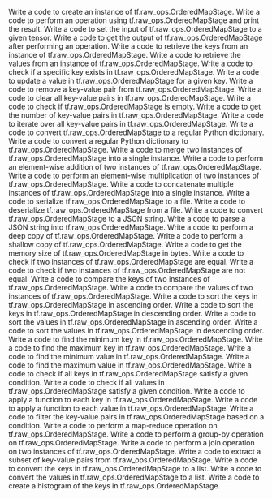 Write a code to create an instance of tf.raw_ops.OrderedMapStage.
Write a code to perform an operation using tf.raw_ops.OrderedMapStage and print the result.
Write a code to set the input of tf.raw_ops.OrderedMapStage to a given tensor.
Write a code to get the output of tf.raw_ops.OrderedMapStage after performing an operation.
Write a code to retrieve the keys from an instance of tf.raw_ops.OrderedMapStage.
Write a code to retrieve the values from an instance of tf.raw_ops.OrderedMapStage.
Write a code to check if a specific key exists in tf.raw_ops.OrderedMapStage.
Write a code to update a value in tf.raw_ops.OrderedMapStage for a given key.
Write a code to remove a key-value pair from tf.raw_ops.OrderedMapStage.
Write a code to clear all key-value pairs in tf.raw_ops.OrderedMapStage.
Write a code to check if tf.raw_ops.OrderedMapStage is empty.
Write a code to get the number of key-value pairs in tf.raw_ops.OrderedMapStage.
Write a code to iterate over all key-value pairs in tf.raw_ops.OrderedMapStage.
Write a code to convert tf.raw_ops.OrderedMapStage to a regular Python dictionary.
Write a code to convert a regular Python dictionary to tf.raw_ops.OrderedMapStage.
Write a code to merge two instances of tf.raw_ops.OrderedMapStage into a single instance.
Write a code to perform an element-wise addition of two instances of tf.raw_ops.OrderedMapStage.
Write a code to perform an element-wise multiplication of two instances of tf.raw_ops.OrderedMapStage.
Write a code to concatenate multiple instances of tf.raw_ops.OrderedMapStage into a single instance.
Write a code to serialize tf.raw_ops.OrderedMapStage to a file.
Write a code to deserialize tf.raw_ops.OrderedMapStage from a file.
Write a code to convert tf.raw_ops.OrderedMapStage to a JSON string.
Write a code to parse a JSON string into tf.raw_ops.OrderedMapStage.
Write a code to perform a deep copy of tf.raw_ops.OrderedMapStage.
Write a code to perform a shallow copy of tf.raw_ops.OrderedMapStage.
Write a code to get the memory size of tf.raw_ops.OrderedMapStage in bytes.
Write a code to check if two instances of tf.raw_ops.OrderedMapStage are equal.
Write a code to check if two instances of tf.raw_ops.OrderedMapStage are not equal.
Write a code to compare the keys of two instances of tf.raw_ops.OrderedMapStage.
Write a code to compare the values of two instances of tf.raw_ops.OrderedMapStage.
Write a code to sort the keys in tf.raw_ops.OrderedMapStage in ascending order.
Write a code to sort the keys in tf.raw_ops.OrderedMapStage in descending order.
Write a code to sort the values in tf.raw_ops.OrderedMapStage in ascending order.
Write a code to sort the values in tf.raw_ops.OrderedMapStage in descending order.
Write a code to find the minimum key in tf.raw_ops.OrderedMapStage.
Write a code to find the maximum key in tf.raw_ops.OrderedMapStage.
Write a code to find the minimum value in tf.raw_ops.OrderedMapStage.
Write a code to find the maximum value in tf.raw_ops.OrderedMapStage.
Write a code to check if all keys in tf.raw_ops.OrderedMapStage satisfy a given condition.
Write a code to check if all values in tf.raw_ops.OrderedMapStage satisfy a given condition.
Write a code to apply a function to each key in tf.raw_ops.OrderedMapStage.
Write a code to apply a function to each value in tf.raw_ops.OrderedMapStage.
Write a code to filter the key-value pairs in tf.raw_ops.OrderedMapStage based on a condition.
Write a code to perform a map-reduce operation on tf.raw_ops.OrderedMapStage.
Write a code to perform a group-by operation on tf.raw_ops.OrderedMapStage.
Write a code to perform a join operation on two instances of tf.raw_ops.OrderedMapStage.
Write a code to extract a subset of key-value pairs from tf.raw_ops.OrderedMapStage.
Write a code to convert the keys in tf.raw_ops.OrderedMapStage to a list.
Write a code to convert the values in tf.raw_ops.OrderedMapStage to a list.
Write a code to create a histogram of the keys in tf.raw_ops.OrderedMapStage.